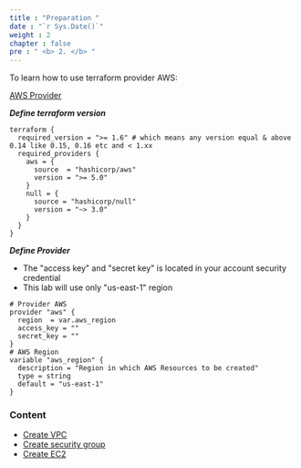 ```yaml
---
title : "Preparation "
date : "`r Sys.Date()`"
weight : 2
chapter : false
pre : " <b> 2. </b> "
---
```


To learn how to use terraform provider AWS:

[AWS Provider](https://registry.terraform.io/providers/hashicorp/aws/latest/docs)

***Define terraform version***
```
terraform {
  required_version = ">= 1.6" # which means any version equal & above 0.14 like 0.15, 0.16 etc and < 1.xx
  required_providers {
    aws = {
      source  = "hashicorp/aws"
      version = ">= 5.0"
    }
    null = {
      source = "hashicorp/null"
      version = "~> 3.0"
    }        
  }
}
```
***Define Provider***
- The "access key" and "secret key" is located in your account security credential
- This lab will use only "us-east-1" region
```
# Provider AWS
provider "aws" {
  region  = var.aws_region
  access_key = ""
  secret_key = ""
}
# AWS Region
variable "aws_region" {
  description = "Region in which AWS Resources to be created"
  type = string
  default = "us-east-1"  
}
```
### Content
  - [Create VPC](2.1-createec2/2.1.1-createvpc/)
  - [Create security group](2.1-createec2/2.1.2-createsecgroup/)
  - [Create EC2](2.1-createec2/2.1.3-createec2linux/)
